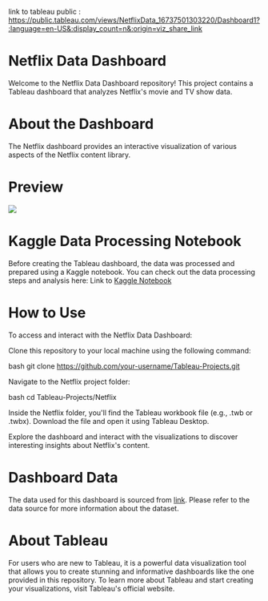 link to tableau public : https://public.tableau.com/views/NetflixData_16737501303220/Dashboard1?:language=en-US&:display_count=n&:origin=viz_share_link




# Netflix Data Dashboard
Welcome to the Netflix Data Dashboard repository! This project contains a Tableau dashboard that analyzes Netflix's movie and TV show data.

# About the Dashboard
The Netflix dashboard provides an interactive visualization of various aspects of the Netflix content library.

# Preview
<img src="https://github.com/Oleksiy-Zhukov/Tableau-Projects/assets/75014961/14ef6556-1f26-44fb-bbe5-7d0927be661e">

# Kaggle Data Processing Notebook
Before creating the Tableau dashboard, the data was processed and prepared using a Kaggle notebook. You can check out the data processing steps and analysis here: Link to [Kaggle Notebook](https://www.kaggle.com/code/zhukovoleksiy/netflix-dataset-cleaning-dashboard)

# How to Use
To access and interact with the Netflix Data Dashboard:

Clone this repository to your local machine using the following command:

bash
git clone https://github.com/your-username/Tableau-Projects.git

Navigate to the Netflix project folder:

bash
cd Tableau-Projects/Netflix

Inside the Netflix folder, you'll find the Tableau workbook file (e.g., .twb or .twbx). Download the file and open it using Tableau Desktop.

Explore the dashboard and interact with the visualizations to discover interesting insights about Netflix's content.

# Dashboard Data
The data used for this dashboard is sourced from [link](). Please refer to the data source for more information about the dataset.

# About Tableau
For users who are new to Tableau, it is a powerful data visualization tool that allows you to create stunning and informative dashboards like the one provided in this repository. To learn more about Tableau and start creating your visualizations, visit Tableau's official website.
